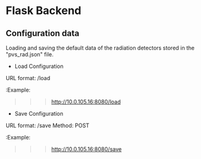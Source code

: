 # Flask Backend

## Configuration data

Loading and saving the default data of the radiation detectors stored in the "pvs_rad.json" file.

* Load Configuration

URL format: /load

:Example:

>>> http://10.0.105.16:8080/load

* Save Configuration

URL format: /save
Method: POST

:Example:

>>> http://10.0.105.16:8080/save
